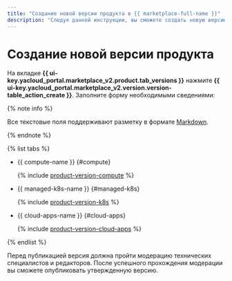 ```yaml
---
title: "Создание новой версии продукта в {{ marketplace-full-name }}"
description: "Следуя данной инструкции, вы сможете создать новую версию продукта." 
---
```


# Создание новой версии продукта

На вкладке **{{ ui-key.yacloud_portal.marketplace_v2.product.tab_versions }}** нажмите **{{ ui-key.yacloud_portal.marketplace_v2.version.version-table_action_create }}**. Заполните форму необходимыми сведениями:

{% note info %}

Все текстовые поля поддерживают разметку в формате [Markdown](https://ydocs.tech/ru/).

{% endnote %}

{% list tabs %}

- {{ compute-name }} {#compute}

  {% include [product-version-compute](../../_includes/marketplace/product-version-compute.md) %}

- {{ managed-k8s-name }} {#managed-k8s}

  {% include [product-version-k8s](../../_includes/marketplace/product-version-k8s.md) %}

- {{ cloud-apps-name }} {#cloud-apps}

  {% include [product-version-cloud-apps](../../_includes/marketplace/product-version-cloud-apps.md) %}

{% endlist %}

Перед публикацией версия должна пройти модерацию технических специалистов и редакторов. После успешного прохождения модерации вы сможете опубликовать утвержденную версию.